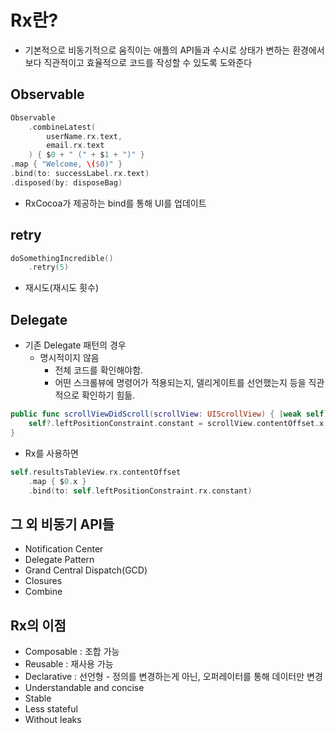 # Rx란?

- 기본적으로 비동기적으로 움직이는 애플의 API들과 수시로 상태가 변하는 환경에서 보다 직관적이고 효율적으로 코드를 작성할 수 있도록 도와준다

## Observable

```swift
Observable
	.combineLatest(
		userName.rx.text,
		email.rx.text
	) { $0 + " (" + $1 + ")" }
.map { "Welcome, \($0)" }
.bind(to: successLabel.rx.text)
.disposed(by: disposeBag)
```

- RxCocoa가 제공하는 bind를 통해 UI를 업데이트

## retry

```swift
doSomethingIncredible()
	.retry(5)
```

- 재시도(재시도 횟수)

## Delegate

- 기존 Delegate 패턴의 경우
    - 명시적이지 않음
        - 전체 코드를 확인해야함.
        - 어떤 스크롤뷰에 명령어가 적용되는지, 델리게이트를 선언했는지 등을 직관적으로 확인하기 힘듦.

```swift
public func scrollViewDidScroll(scrollView: UIScrollView) { [weak self]
	self?.leftPositionConstraint.constant = scrollView.contentOffset.x
}
```

- Rx를 사용하면

```swift
self.resultsTableView.rx.contentOffset
	.map { $0.x }
	.bind(to: self.leftPositionConstraint.rx.constant)
```

## 그 외 비동기 API들

- Notification Center
- Delegate Pattern
- Grand Central Dispatch(GCD)
- Closures
- Combine

## Rx의 이점

- Composable : 조합 가능
- Reusable : 재사용 가능
- Declarative :  선언형 - 정의를 변경하는게 아닌, 오퍼레이터를 통해 데이터만 변경
- Understandable and concise
- Stable
- Less stateful
- Without leaks
